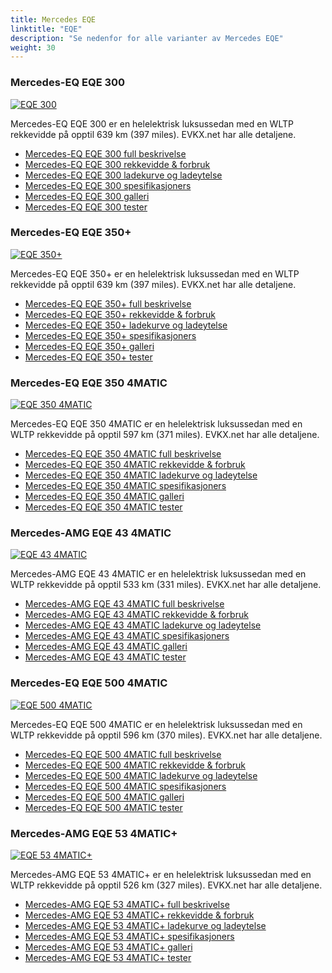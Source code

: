 ```yaml
---
title: Mercedes EQE
linktitle: "EQE"
description: "Se nedenfor for alle varianter av Mercedes EQE"
weight: 30
---
```

### Mercedes-EQ EQE 300

<a href="eqe_300/"><img src="https://media.evkx.net/multimedia/models/mercedes/eqe/eqe_300/main_1_st.jpg" class="img-fluid" alt="EQE 300" ></a>

Mercedes-EQ EQE 300 er en helelektrisk luksussedan med en WLTP rekkevidde på opptil 639 km (397 miles). EVKX.net har alle detaljene. 

- [Mercedes-EQ EQE 300 full beskrivelse](eqe_300/)
- [Mercedes-EQ EQE 300 rekkevidde & forbruk](eqe_300/rangeandconsumption)
- [Mercedes-EQ EQE 300 ladekurve og ladeytelse](eqe_300/chargingcurve)
- [Mercedes-EQ EQE 300 spesifikasjoners](eqe_300/specifications)
- [Mercedes-EQ EQE 300 galleri](eqe_300/gallery)
- [Mercedes-EQ EQE 300 tester](eqe_300/reviews)

### Mercedes-EQ EQE 350+

<a href="eqe_350plus/"><img src="https://media.evkx.net/multimedia/models/mercedes/eqe/eqe_350plus/main_1_st.jpg" class="img-fluid" alt="EQE 350+" ></a>

Mercedes-EQ EQE 350+ er en helelektrisk luksussedan med en WLTP rekkevidde på opptil 639 km (397 miles). EVKX.net har alle detaljene. 

- [Mercedes-EQ EQE 350+ full beskrivelse](eqe_350plus/)
- [Mercedes-EQ EQE 350+ rekkevidde & forbruk](eqe_350plus/rangeandconsumption)
- [Mercedes-EQ EQE 350+ ladekurve og ladeytelse](eqe_350plus/chargingcurve)
- [Mercedes-EQ EQE 350+ spesifikasjoners](eqe_350plus/specifications)
- [Mercedes-EQ EQE 350+ galleri](eqe_350plus/gallery)
- [Mercedes-EQ EQE 350+ tester](eqe_350plus/reviews)

### Mercedes-EQ EQE 350 4MATIC

<a href="eqe_350_4matic/"><img src="https://media.evkx.net/multimedia/models/mercedes/eqe/eqe_350_4matic/main_1_st.jpg" class="img-fluid" alt="EQE 350 4MATIC" ></a>

Mercedes-EQ EQE 350 4MATIC er en helelektrisk luksussedan med en WLTP rekkevidde på opptil 597 km (371 miles). EVKX.net har alle detaljene. 

- [Mercedes-EQ EQE 350 4MATIC full beskrivelse](eqe_350_4matic/)
- [Mercedes-EQ EQE 350 4MATIC rekkevidde & forbruk](eqe_350_4matic/rangeandconsumption)
- [Mercedes-EQ EQE 350 4MATIC ladekurve og ladeytelse](eqe_350_4matic/chargingcurve)
- [Mercedes-EQ EQE 350 4MATIC spesifikasjoners](eqe_350_4matic/specifications)
- [Mercedes-EQ EQE 350 4MATIC galleri](eqe_350_4matic/gallery)
- [Mercedes-EQ EQE 350 4MATIC tester](eqe_350_4matic/reviews)

### Mercedes-AMG EQE 43 4MATIC

<a href="eqe_43_4matic/"><img src="https://media.evkx.net/multimedia/models/mercedes/eqe/eqe_43_4matic/main_1_st.jpg" class="img-fluid" alt="EQE 43 4MATIC" ></a>

Mercedes-AMG EQE 43 4MATIC er en helelektrisk luksussedan med en WLTP rekkevidde på opptil 533 km (331 miles). EVKX.net har alle detaljene. 

- [Mercedes-AMG EQE 43 4MATIC full beskrivelse](eqe_43_4matic/)
- [Mercedes-AMG EQE 43 4MATIC rekkevidde & forbruk](eqe_43_4matic/rangeandconsumption)
- [Mercedes-AMG EQE 43 4MATIC ladekurve og ladeytelse](eqe_43_4matic/chargingcurve)
- [Mercedes-AMG EQE 43 4MATIC spesifikasjoners](eqe_43_4matic/specifications)
- [Mercedes-AMG EQE 43 4MATIC galleri](eqe_43_4matic/gallery)
- [Mercedes-AMG EQE 43 4MATIC tester](eqe_43_4matic/reviews)

### Mercedes-EQ EQE 500 4MATIC

<a href="eqe_500_4matic/"><img src="https://media.evkx.net/multimedia/models/mercedes/eqe/eqe_500_4matic/main_1_st.jpg" class="img-fluid" alt="EQE 500 4MATIC" ></a>

Mercedes-EQ EQE 500 4MATIC er en helelektrisk luksussedan med en WLTP rekkevidde på opptil 596 km (370 miles). EVKX.net har alle detaljene. 

- [Mercedes-EQ EQE 500 4MATIC full beskrivelse](eqe_500_4matic/)
- [Mercedes-EQ EQE 500 4MATIC rekkevidde & forbruk](eqe_500_4matic/rangeandconsumption)
- [Mercedes-EQ EQE 500 4MATIC ladekurve og ladeytelse](eqe_500_4matic/chargingcurve)
- [Mercedes-EQ EQE 500 4MATIC spesifikasjoners](eqe_500_4matic/specifications)
- [Mercedes-EQ EQE 500 4MATIC galleri](eqe_500_4matic/gallery)
- [Mercedes-EQ EQE 500 4MATIC tester](eqe_500_4matic/reviews)

### Mercedes-AMG EQE 53 4MATIC+

<a href="eqe_53_4maticplus/"><img src="https://media.evkx.net/multimedia/models/mercedes/eqe/eqe_53_4maticplus/main_1_st.jpg" class="img-fluid" alt="EQE 53 4MATIC+" ></a>

Mercedes-AMG EQE 53 4MATIC+ er en helelektrisk luksussedan med en WLTP rekkevidde på opptil 526 km (327 miles). EVKX.net har alle detaljene. 

- [Mercedes-AMG EQE 53 4MATIC+ full beskrivelse](eqe_53_4maticplus/)
- [Mercedes-AMG EQE 53 4MATIC+ rekkevidde & forbruk](eqe_53_4maticplus/rangeandconsumption)
- [Mercedes-AMG EQE 53 4MATIC+ ladekurve og ladeytelse](eqe_53_4maticplus/chargingcurve)
- [Mercedes-AMG EQE 53 4MATIC+ spesifikasjoners](eqe_53_4maticplus/specifications)
- [Mercedes-AMG EQE 53 4MATIC+ galleri](eqe_53_4maticplus/gallery)
- [Mercedes-AMG EQE 53 4MATIC+ tester](eqe_53_4maticplus/reviews)

